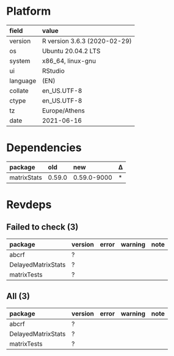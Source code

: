 # Platform

|field    |value                        |
|:--------|:----------------------------|
|version  |R version 3.6.3 (2020-02-29) |
|os       |Ubuntu 20.04.2 LTS           |
|system   |x86_64, linux-gnu            |
|ui       |RStudio                      |
|language |(EN)                         |
|collate  |en_US.UTF-8                  |
|ctype    |en_US.UTF-8                  |
|tz       |Europe/Athens                |
|date     |2021-06-16                   |

# Dependencies

|package     |old    |new         |Δ  |
|:-----------|:------|:-----------|:--|
|matrixStats |0.59.0 |0.59.0-9000 |*  |

# Revdeps

## Failed to check (3)

|package            |version |error |warning |note |
|:------------------|:-------|:-----|:-------|:----|
|abcrf              |?       |      |        |     |
|DelayedMatrixStats |?       |      |        |     |
|matrixTests        |?       |      |        |     |

## All (3)

|package            |version |error |warning |note |
|:------------------|:-------|:-----|:-------|:----|
|abcrf              |?       |      |        |     |
|DelayedMatrixStats |?       |      |        |     |
|matrixTests        |?       |      |        |     |

